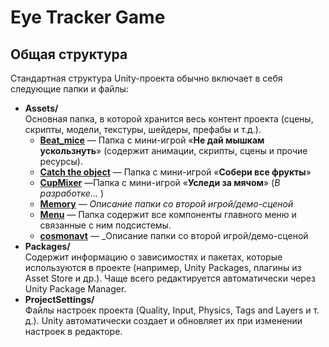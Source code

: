 

# Eye Tracker Game


## Общая структура

Стандартная структура Unity-проекта обычно включает в себя следующие папки и файлы:

- **Assets/**  
    Основная папка, в которой хранится весь контент проекта (сцены, скрипты, модели, текстуры, шейдеры, префабы и т.д.).
    - **[Beat_mice](./Assets/BeatMice)** — Папка с мини-игрой «**Не дай мышкам ускользнуть**» (содержит анимации, скрипты, сцены и прочие ресурсы).
    - **[Catch the object](<./Assets/Catch the object>)** — Папка с мини-игрой «**Собери все фрукты**» 
    - **[CupMixer](./Assets/CupMixer/)** —Папка с мини-игрой «**Уследи за мячом**» (_В разработке..._ )
    - **[Memory](./Assets/Memory/)** — _Описание папки со второй игрой/демо-сценой_
    - **[Menu](./Assets/Menu/)** — Папка содержит все компоненты главного меню и связанные с ним подсистемы.
    - **[cosmonavt](./Assets/cosmonavt/)** — _Описание папки со второй игрой/демо-сценой
- **Packages/**  
    Содержит информацию о зависимостях и пакетах, которые используются в проекте (например, Unity Packages, плагины из Asset Store и др.). Чаще всего редактируется автоматически через Unity Package Manager.
- **ProjectSettings/**  
    Файлы настроек проекта (Quality, Input, Physics, Tags and Layers и т. д.). Unity автоматически создает и обновляет их при изменении настроек в редакторе.


